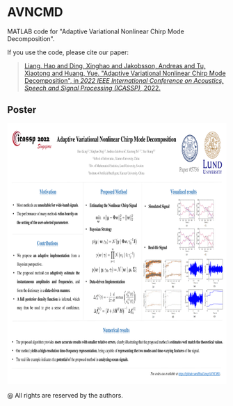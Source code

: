 # AVNCMD
MATLAB code for "Adaptive Variational Nonlinear Chirp Mode Decomposition".

If you use the code, please cite our paper:
> [Liang, Hao and Ding, Xinghao and Jakobsson, Andreas and Tu, Xiaotong and Huang, Yue. "Adaptive Variational Nonlinear Chirp Mode Decomposition", in *2022 IEEE International Conference on Acoustics, Speech and Signal Processing (ICASSP)*, 2022.]()

## Poster
<img src="poster.pdf" width="800px" height="600px"> 

@ All rights are reserved by the authors.
